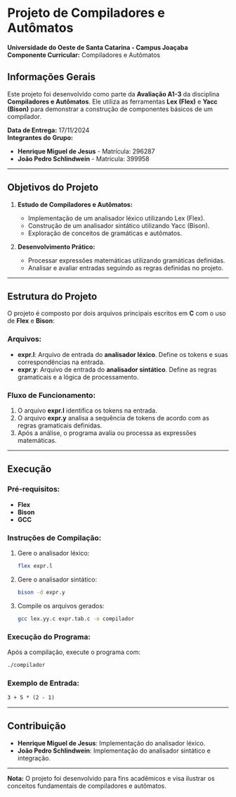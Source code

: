 
# Projeto de Compiladores e Autômatos

**Universidade do Oeste de Santa Catarina - Campus Joaçaba**  
**Componente Curricular:** Compiladores e Autômatos  

## Informações Gerais

Este projeto foi desenvolvido como parte da **Avaliação A1-3** da disciplina **Compiladores e Autômatos**. Ele utiliza as ferramentas **Lex (Flex)** e **Yacc (Bison)** para demonstrar a construção de componentes básicos de um compilador.

**Data de Entrega:** 17/11/2024  
**Integrantes do Grupo:**
- **Henrique Miguel de Jesus** - Matrícula: 296287  
- **João Pedro Schlindwein** - Matrícula: 399958  

---

## Objetivos do Projeto

1. **Estudo de Compiladores e Autômatos:**
   - Implementação de um analisador léxico utilizando Lex (Flex).
   - Construção de um analisador sintático utilizando Yacc (Bison).
   - Exploração de conceitos de gramáticas e autômatos.

2. **Desenvolvimento Prático:**
   - Processar expressões matemáticas utilizando gramáticas definidas.
   - Analisar e avaliar entradas seguindo as regras definidas no projeto.

---

## Estrutura do Projeto

O projeto é composto por dois arquivos principais escritos em **C** com o uso de **Flex** e **Bison**:

### Arquivos:
- **expr.l**: Arquivo de entrada do **analisador léxico**. Define os tokens e suas correspondências na entrada.  
- **expr.y**: Arquivo de entrada do **analisador sintático**. Define as regras gramaticais e a lógica de processamento.

### Fluxo de Funcionamento:
1. O arquivo **expr.l** identifica os tokens na entrada.
2. O arquivo **expr.y** analisa a sequência de tokens de acordo com as regras gramaticais definidas.
3. Após a análise, o programa avalia ou processa as expressões matemáticas.

---

## Execução

### Pré-requisitos:
- **Flex**
- **Bison**
- **GCC**

### Instruções de Compilação:
1. Gere o analisador léxico:
   ```bash
   flex expr.l
   ```
2. Gere o analisador sintático:
   ```bash
   bison -d expr.y
   ```
3. Compile os arquivos gerados:
   ```bash
   gcc lex.yy.c expr.tab.c -o compilador
   ```

### Execução do Programa:
Após a compilação, execute o programa com:
```bash
./compilador
```

### Exemplo de Entrada:
```txt
3 + 5 * (2 - 1)
```

---

## Contribuição

- **Henrique Miguel de Jesus**: Implementação do analisador léxico.
- **João Pedro Schlindwein**: Implementação do analisador sintático e integração.

--- 

**Nota:** O projeto foi desenvolvido para fins acadêmicos e visa ilustrar os conceitos fundamentais de compiladores e autômatos.
